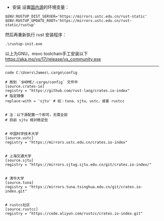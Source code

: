 - 安装
设置[国内源](https://mirrors.tuna.tsinghua.edu.cn/help/rustup/)的环境变量：
```
$ENV:RUSTUP_DIST_SERVER='https://mirrors.ustc.edu.cn/rust-static' 
$ENV:RUSTUP_UPDATE_ROOT='https://mirrors.ustc.edu.cn/rust-static/rustup'
```
然后再重新执行 rust 安装程序：
```
.\rustup-init.exe
```
以上为GNU，msvc toolchain手工安装以下
https://aka.ms/vs/17/release/vs_community.exe

--- 
```
code C:\Users\James\.cargo\config
```

```
# 放到 `$HOME/.cargo/config` 文件中
[source.crates-io]
registry = "https://github.com/rust-lang/crates.io-index"
# 指定镜像
replace-with = 'sjtu' # 如：tuna、sjtu、ustc，或者 rustcc


# 注：以下源配置一个即可，无需全部
# 目前 sjtu 相对稳定些


# 中国科学技术大学
[source.ustc]
registry = "https://mirrors.ustc.edu.cn/crates.io-index"


# 上海交通大学
[source.sjtu]
registry = "https://mirrors.sjtug.sjtu.edu.cn/git/crates.io-index/"


# 清华大学
[source.tuna]
registry = "https://mirrors.tuna.tsinghua.edu.cn/git/crates.io-index.git"


# rustcc社区
[source.rustcc]
registry = "https://code.aliyun.com/rustcc/crates.io-index.git"
```
